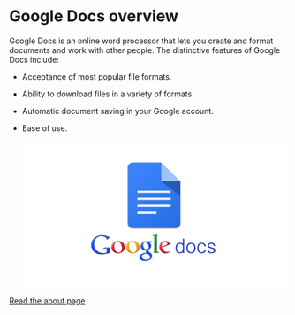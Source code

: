 # Google Docs overview

Google Docs is an online word processor that lets you create and format documents and work with other people. The distinctive features of Google Docs include:

- Acceptance of most popular file formats.
- Ability to download files in a variety of formats.
- Automatic document saving in your Google account.
- Ease of use.

    ![Google Docs image](/assets/google_docs.png)

<html>
  <a href="./create_documents">Read the about page</a>
<html>  
